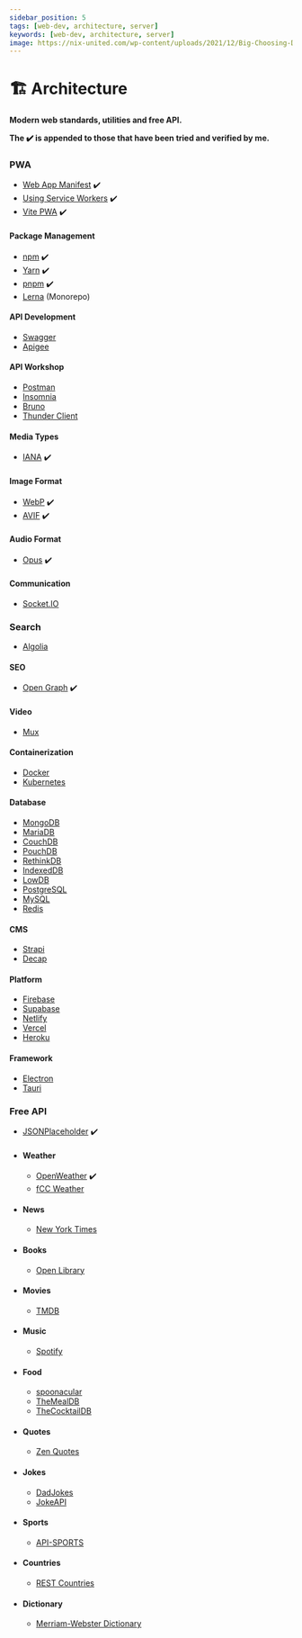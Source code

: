 ```yaml
---
sidebar_position: 5
tags: [web-dev, architecture, server]
keywords: [web-dev, architecture, server]
image: https://nix-united.com/wp-content/uploads/2021/12/Big-Choosing-Dilemma.png
---
```

# 🏗️ Architecture
**Modern web standards, utilities and free API.**

**The :heavy_check_mark: is appended to those that have been tried and verified by me.**

### PWA
- [Web App Manifest](https://developer.mozilla.org/en-US/docs/Web/Manifest) :heavy_check_mark:
- [Using Service Workers](https://developer.mozilla.org/en-US/docs/Web/API/Service_Worker_API/Using_Service_Workers) :heavy_check_mark:
- [Vite PWA](https://vite-pwa-org.netlify.app) :heavy_check_mark:

#### Package Management
- [npm](https://npmjs.com) :heavy_check_mark:
- [Yarn](https://yarnpkg.com) :heavy_check_mark:
- [pnpm](https://pnpm.io) :heavy_check_mark:
- [Lerna](https://lerna.js.org) (Monorepo)

#### API Development
- [Swagger](https://swagger.io)
- [Apigee](https://cloud.google.com/apigee)

#### API Workshop
- [Postman](https://postman.com)
- [Insomnia](https://insomnia.rest)
- [Bruno](https://usebruno.com)
- [Thunder Client](https://thunderclient.com)

#### Media Types
- [IANA](https://iana.org/assignments/media-types) :heavy_check_mark:

#### Image Format
- [WebP](https://developers.google.com/speed/webp) :heavy_check_mark:
- [AVIF](https://avif.io) :heavy_check_mark:

#### Audio Format
- [Opus](https://opus-codec.org) :heavy_check_mark:

#### Communication
- [Socket.IO](https://socket.io)

### Search
- [Algolia](https://algolia.com)

#### SEO
- [Open Graph](https://ogp.me) :heavy_check_mark:

#### Video
- [Mux](https://mux.com)

#### Containerization
- [Docker](https://docker.com)
- [Kubernetes](https://kubernetes.io)

#### Database
- [MongoDB](https://mongodb.com)
- [MariaDB](https://mariadb.org)
- [CouchDB](https://couchdb.apache.org)
- [PouchDB](https://pouchdb.com)
- [RethinkDB](https://rethinkdb.com)
- [IndexedDB](https://developer.mozilla.org/en-US/docs/Web/API/IndexedDB_API)
- [LowDB](https://github.com/typicode/lowdb)
- [PostgreSQL](https://postgresql.org)
- [MySQL](https://mysql.com)
- [Redis](https://redis.io)

#### CMS
- [Strapi](https://strapi.io)
- [Decap](https://decapcms.org)

#### Platform
- [Firebase](https://firebase.google.com)
- [Supabase](https://supabase.com)
- [Netlify](https://netlify.com)
- [Vercel](https://vercel.com)
- [Heroku](https://heroku.com)

#### Framework
- [Electron](https://electronjs.org)
- [Tauri](https://tauri.app)

### Free API
- [JSONPlaceholder](https://jsonplaceholder.typicode.com) :heavy_check_mark:
- #### Weather
  - [OpenWeather](https://openweathermap.org/api) :heavy_check_mark:
  - [fCC Weather](https://weather-proxy.freecodecamp.rocks)
- #### News
  - [New York Times](https://developer.nytimes.com/apis)
- #### Books
  - [Open Library](https://openlibrary.org/developers/api)
- #### Movies
  - [TMDB](https://developer.themoviedb.org/docs)
- #### Music
  - [Spotify](https://developer.spotify.com/documentation/web-api)
- #### Food
  - [spoonacular](https://spoonacular.com/food-api)
  - [TheMealDB](https://themealdb.com/api.php)
  - [TheCocktailDB](https://thecocktaildb.com/api.php)
- #### Quotes
  - [Zen Quotes](https://zenquotes.io)
- #### Jokes
  - [DadJokes](https://dadjokes.io)
  - [JokeAPI](https://sv443.net/jokeapi/v2)
- #### Sports
  - [API-SPORTS](https://api-sports.io)
- #### Countries
  - [REST Countries](https://restcountries.com)
- #### Dictionary
  - [Merriam-Webster Dictionary](https://dictionaryapi.com)
